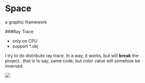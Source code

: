 Space
=====

a graphic framework

###Ray Trace
 * only on CPU
 * support *.obj  

I try to do distribute ray trace. In a way, it works, but will **break** the project...that is to say, same code, but color value will somehow be inversed.
 
 ![](https://lh4.googleusercontent.com/-hibiRyKk75Y/UrKixagXqHI/AAAAAAAABdc/9gkm2Ih3dmA/w640-h480-no/QQ%25E6%2588%25AA%25E5%259B%25BE20131219152520.jpg)
